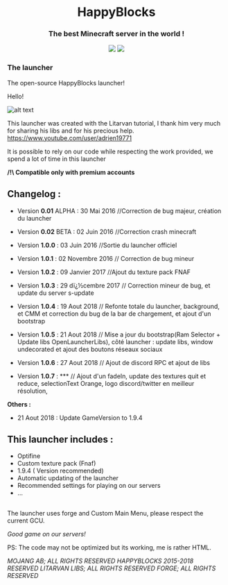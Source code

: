<div align="center">
  <h1>HappyBlocks</h1>
  <h3>The best Minecraft server in the world !</h3>
  <p>
    <a href="https://discord.gg/nd8epEU"><img src="https://discordapp.com/api/guilds/287534690729197570/embed.png"></a>
    <a href="GitHub release"><img src="https://img.shields.io/github/release/qubyte/rubidium.svg"></a>

  </p>
</div>



### The launcher

The open-source HappyBlocks launcher!

Hello!

![alt text](https://www.happyblocks.info/img/launcher.png "Screenshot du launcher")

This launcher was created with the Litarvan tutorial, I thank him very much for sharing his libs and for his precious help.
https://www.youtube.com/user/adrien19771

It is possible to rely on our code while respecting the work provided, we spend a lot of time in this launcher



**/!\ Compatible only with premium accounts**

## Changelog :

- Version **0.01** ALPHA : 30 Mai 2016 //Correction de bug majeur, création du launcher

- Version **0.02** BETA : 02 Juin 2016 //Correction crash minecraft

- Version **1.0.0** : 03 Juin 2016 //Sortie du launcher officiel

- Version **1.0.1** : 02 Novembre 2016 // Correction de bug mineur

- Version **1.0.2** : 09 Janvier 2017 //Ajout du texture pack FNAF

- Version **1.0.3** : 29 dï¿½cembre 2017 // Correction mineur de bug, et update du server s-update

- Version **1.0.4** : 19 Aout 2018 // Refonte totale du launcher, background, et CMM et correction du bug de la bar de chargement, et ajout d'un bootstrap

- Version **1.0.5** : 21 Aout 2018 // Mise a jour du bootstrap(Ram Selector + Update libs OpenLauncherLibs), côté launcher : update libs, window undecorated et ajout des boutons réseaux sociaux

- Version **1.0.6** : 27 Aout 2018 // Ajout de discord RPC et ajout de libs
- Version **1.0.7** :     ***  // Ajout d'un fadeIn, update des textures quit et reduce, selectionText Orange, logo discord/twitter en meilleur résolution,

**Others :**
- 21 Aout 2018 : Update GameVersion to 1.9.4

## This launcher includes :
- Optifine
- Custom texture pack (Fnaf)
- 1.9.4 ( Version recommended)
- Automatic updating of the launcher
- Recommended settings for playing on our servers
- ...
##

The launcher uses forge and Custom Main Menu, please respect the current GCU.

*Good game on our servers!*

PS: The code may not be optimized but its working, me is rather HTML.

*MOJANG AB; ALL RIGHTS RESERVED
HAPPYBLOCKS 2015-2018 RESERVED
LITARVAN LIBS; ALL RIGHTS RESERVED
FORGE; ALL RIGHTS RESERVED*
